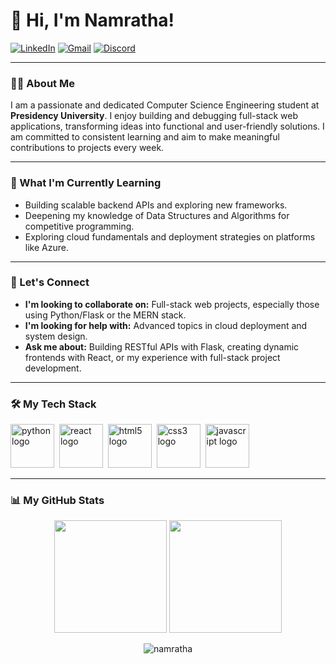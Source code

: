 
# 👋 Hi, I'm Namratha!

<p align="left">
  <a href="https://www.linkedin.com/in/namratha-3a52b5247" target="_blank"><img src="https://img.shields.io/badge/-LinkedIn-0077B5?style=for-the-badge&logo=linkedin&logoColor=white" alt="LinkedIn"></a>
  <a href="mailto:namrathalincoln206@gmail.com"><img src="https://img.shields.io/badge/-Gmail-D14836?style=for-the-badge&logo=gmail&logoColor=white" alt="Gmail"></a>
  <a href="https://discord.com/users/1355448502393634928"><img src="https://img.shields.io/badge/-Discord-5865F2?style=for-the-badge&logo=discord&logoColor=white" alt="Discord"></a>
</p>

---

### 👨‍💻 About Me

I am a passionate and dedicated Computer Science Engineering student at **Presidency University**. I enjoy building and debugging full-stack web applications, transforming ideas into functional and user-friendly solutions. I am committed to consistent learning and aim to make meaningful contributions to projects every week.

---

### 🚀 What I'm Currently Learning

-   Building scalable backend APIs and exploring new frameworks.
-   Deepening my knowledge of Data Structures and Algorithms for competitive programming.
-   Exploring cloud fundamentals and deployment strategies on platforms like Azure.

---

### 🤝 Let's Connect

-   **I'm looking to collaborate on:** Full-stack web projects, especially those using Python/Flask or the MERN stack.
-   **I'm looking for help with:** Advanced topics in cloud deployment and system design.
-   **Ask me about:** Building RESTful APIs with Flask, creating dynamic frontends with React, or my experience with full-stack project development.

---

### 🛠️ My Tech Stack

<p align="left">
  <img src="https://cdn.jsdelivr.net/gh/devicons/devicon/icons/python/python-original.svg" height="70" alt="python logo"  />
  <img width="" />
  <img src="https://cdn.jsdelivr.net/gh/devicons/devicon/icons/react/react-original.svg" height="70" alt="react logo"  />
  <img width="" />
  <img src="https://cdn.jsdelivr.net/gh/devicons/devicon/icons/html5/html5-original.svg" height="70" alt="html5 logo"  />
  <img width="" />
  <img src="https://cdn.jsdelivr.net/gh/devicons/devicon/icons/css3/css3-original.svg" height="70" alt="css3 logo"  />
  <img width="" />
  <img src="https://cdn.jsdelivr.net/gh/devicons/devicon/icons/javascript/javascript-plain.svg" height="70" alt="javascript logo"  />
  <img width="" />
</p>

---

### 📊 My GitHub Stats

<p align="center">
  <img height="180em" src="https://github-readme-stats.vercel.app/api?username=Namratha1305&show_icons=true&theme=dracula&include_all_commits=true&count_private=true"/>
  <img height="180em" src="https://github-readme-stats.vercel.app/api/top-langs/?username=Namratha1305&layout=compact&langs_count=8&theme=dracula"/>
</p>

<p align="center">
  <img align="center" src="https://github-readme-streak-stats.herokuapp.com/?user=Namratha1305&theme=dracula" alt="namratha" />
</p>
